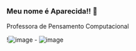 ### Meu nome é Aparecida!! 👋


Professora de Pensamento Computacional


!![image](https://user-images.githubusercontent.com/108874543/179277668-fcc312eb-cb3d-4de7-ba7b-ec97e0d39b6f.png) - ![image](https://user-images.githubusercontent.com/108874543/179278548-dfaa13ee-411c-41b4-a7cd-c680856169bf.png)


